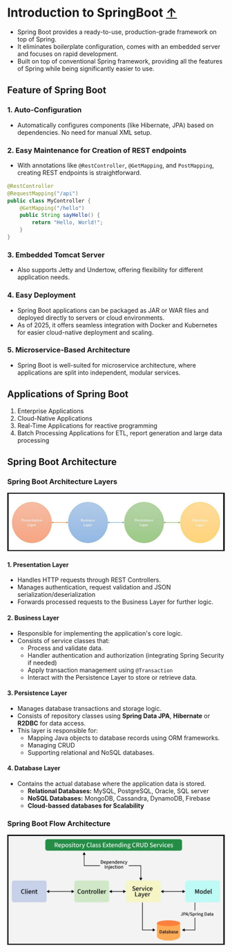 # Introduction to SpringBoot [↑](../../../README.md#iv-spring-boot)
- Spring Boot provides a ready-to-use, production-grade framework on top of Spring.
- It eliminates boilerplate configuration, comes with an embedded server and focuses on rapid development.
- Built on top of conventional Spring framework, providing all the features of Spring while being significantly easier to use.


## Feature of Spring Boot

### 1. Auto-Configuration
- Automatically configures components (like Hibernate, JPA) based on dependencies. No need for manual XML setup.

### 2. Easy Maintenance for Creation of REST endpoints
- With annotations like `@RestController`, `@GetMapping`, and `PostMapping`, creating REST endpoints is straightforward.

```java
@RestController
@RequestMapping("/api")
public class MyController {
    @GetMapping("/hello")
    public String sayHello() {
        return "Hello, World!";
    }
}
```

### 3. Embedded Tomcat Server
- Also supports Jetty and Undertow, offering flexibility for different application needs.

### 4. Easy Deployment
- Spring Boot applications can be packaged as JAR or WAR files and deployed directly to servers or cloud environments.
- As of 2025, it offers seamless integration with Docker and Kubernetes for easier cloud-native deployment and scaling.

### 5. Microservice-Based Architecture
- Spring Boot is well-suited for microservice architecture, where applications are split into independent, modular services.


## Applications of Spring Boot

1. Enterprise Applications
2. Cloud-Native Applications
3. Real-Time Applications for reactive programming
4. Batch Processing Applications for ETL, report generation and large data processing

## Spring Boot Architecture

### Spring Boot Architecture Layers
<div align="center"><img src="../../../img/spring-boot-arch-layer.png"/></div>

#### 1. Presentation Layer
- Handles HTTP requests through REST Controllers.
- Manages authentication, request validation and JSON serialization/deserialization
- Forwards processed requests to the Business Layer for further logic.

#### 2. Business Layer
- Responsible for implementing the application's core logic.
- Consists of service classes that:
  - Process and validate data.
  - Handler authentication and authorization (integrating Spring Security if needed)
  - Apply transaction management using `@Transaction`
  - Interact with the Persistence Layer to store or retrieve data.

#### 3. Persistence Layer
- Manages database transactions and storage logic.
- Consists of repository classes using **Spring Data JPA**, **Hibernate** or **R2DBC** for data access.
- This layer is responsible for:
  - Mapping Java objects to database records using ORM frameworks.
  - Managing CRUD
  - Supporting relational and NoSQL databases.

#### 4. Database Layer
- Contains the actual database where the application data is stored.
  - **Relational Databases:** MySQL, PostgreSQL, Oracle, SQL server
  - **NoSQL Databases:** MongoDB, Cassandra, DynamoDB, Firebase
  - **Cloud-bassed databases for Scalability**

### Spring Boot Flow Architecture
<div align="center"><img src="../../../img/spring-boot-flow-arch.png"/></div>